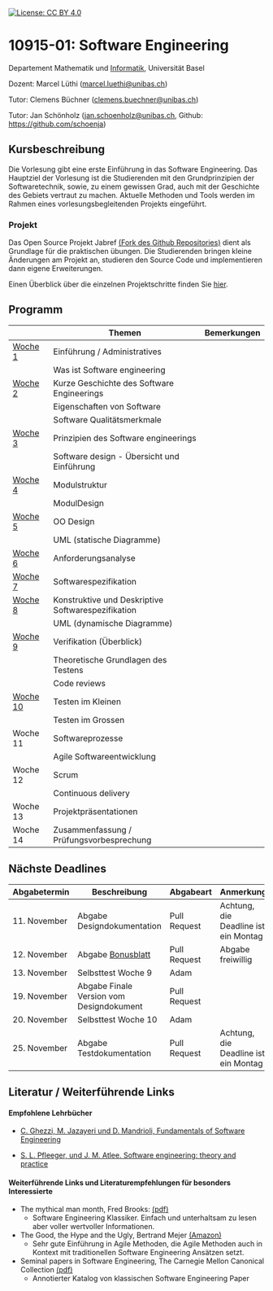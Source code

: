 [![License: CC BY 4.0](https://img.shields.io/badge/License-CC%20BY%204.0-lightgrey.svg)](https://creativecommons.org/licenses/by/4.0/)

# 10915-01: Software Engineering

Departement Mathematik und [Informatik](http://informatik.unibas.ch/), Universität Basel

Dozent: Marcel Lüthi (<marcel.luethi@unibas.ch>)

Tutor: Clemens Büchner (<clemens.buechner@unibas.ch>)

Tutor: Jan Schönholz (<jan.schoenholz@unibas.ch>, Github: <https://github.com/schoenja>)

## Kursbeschreibung

Die Vorlesung gibt eine erste Einführung in das Software Engineering. 
Das Hauptziel der Vorlesung ist die Studierenden mit den Grundprinzipien der Softwaretechnik, sowie, zu einem gewissen Grad, auch mit der Geschichte des Gebiets vertraut zu machen. 
Aktuelle Methoden und Tools werden im Rahmen eines vorlesungsbegleitenden Projekts eingeführt.

### Projekt

Das Open Source Projekt Jabref [(Fork des Github Repositories)](https://github.com/unibas-marcelluethi/jabref) dient als Grundlage für die praktischen 
übungen. Die Studierenden bringen kleine Änderungen am Projekt an, studieren den Source Code und implementieren dann eigene Erweiterungen. 

Einen Überblick über die einzelnen Projektschritte finden Sie [hier](https://unibas-marcelluethi.github.io/software-engineering/project/project-summary.html).

## Programm 

|  | Themen | Bemerkungen |
| ------| ----- | --------- |
|[Woche 1](https://unibas-marcelluethi.github.io/software-engineering/week1/index.html) | Einführung / Administratives  | |
|    | Was ist Software engineering  | |
|[Woche 2](https://unibas-marcelluethi.github.io/software-engineering/week2/index.html) | Kurze Geschichte des Software Engineerings  | |
|    | Eigenschaften von Software ||
|    |  Software Qualitätsmerkmale | | 
|[Woche 3](https://unibas-marcelluethi.github.io/software-engineering/week3/index.html) | Prinzipien des Software engineerings   | |
|    | Software design - Übersicht und Einführung |  |
|[Woche 4](https://unibas-marcelluethi.github.io/software-engineering/week4/index.html) | Modulstruktur  | |
|    | ModulDesign  | |
|[Woche 5](https://unibas-marcelluethi.github.io/software-engineering/week5/index.html) | OO Design |
|    | UML (statische Diagramme)  | | 
|[Woche 6](https://unibas-marcelluethi.github.io/software-engineering/week6/index.html)   | Anforderungsanalyse   | |
|[Woche 7](https://unibas-marcelluethi.github.io/software-engineering/week7/index.html) | Softwarespezifikation  |  |
|[Woche 8](https://unibas-marcelluethi.github.io/software-engineering/week8/index.html) | Konstruktive und Deskriptive Softwarespezifikation  |  |
|    | UML (dynamische Diagramme)  | | 
|[Woche 9](https://unibas-marcelluethi.github.io/software-engineering/week9/index.html) | Verifikation (Überblick)  | |
|    | Theoretische Grundlagen des Testens| |
|    | Code reviews | |  |
| [Woche 10](https://unibas-marcelluethi.github.io/software-engineering/week10/index.html) | Testen im Kleinen   | | 
|| Testen im Grossen ||
| Woche 11    | Softwareprozesse | |
|             | Agile Softwareentwicklung   | |
| Woche 12| Scrum  | |
|         | Continuous delivery | | 
| Woche 13 | Projektpräsentationen | |
| Woche 14          | Zusammenfassung / Prüfungsvorbesprechung | |

## Nächste Deadlines

| Abgabetermin | Beschreibung | Abgabeart | Anmerkung |
| ------------ | ------------ | ---- | ------- |
| 11. November | Abgabe Designdokumentation | Pull Request | Achtung, die Deadline ist ein Montag |
| 12. November | Abgabe [Bonusblatt](https://github.com/unibas-marcelluethi/software-engineering/blob/master/docs/exercises/jabref-bonus-exercise.md) | Pull Request | Abgabe freiwillig |
| 13. November | Selbsttest Woche 9 | Adam || 
| 19. November | Abgabe Finale Version vom Designdokument | Pull Request || 
| 20. November | Selbsttest Woche 10 | Adam || 
| 25. November | Abgabe Testdokumentation | Pull Request | Achtung, die Deadline ist ein Montag |


## Literatur / Weiterführende Links

#### Empfohlene Lehrbücher 

* [C. Ghezzi, M. Jazayeri und D. Mandrioli, Fundamentals of Software Engineering](https://www.pearson.com/us/higher-education/program/Ghezzi-Fundamentals-of-Software-Engineering-2nd-Edition/PGM13112.html)

* [S. L. Pfleeger, und J. M. Atlee. Software engineering: theory and practice](https://www.pearson.com/us/higher-education/program/Pfleeger-Pfleeger-Software-Engineering-4-4th-Edition/PGM58925.html)


#### Weiterführende Links und Literaturempfehlungen für besonders Interessierte
* The mythical man month, Fred Brooks: [(pdf)](https://is.muni.cz/www/208322/The.Mythical.Man.Month.F.Brooks.pdf)
    * Software Engineering Klassiker. Einfach und unterhaltsam zu lesen aber voller wertvoller Informationen.
* The Good, the Hype and the Ugly, Bertrand Mejer [(Amazon)](https://www.amazon.com/Agile-Good-Hype-Bertrand-Meyer/dp/3319051547)
    * Sehr gute Einführung in Agile Methoden, die Agile Methoden auch in Kontext mit traditionellen Software Engineering Ansätzen setzt.
* Seminal papers in Software Engineering, The Carnegie Mellon Canonical Collection [(pdf)](http://reports-archive.adm.cs.cmu.edu/anon/isr2015/CMU-ISR-15-107.pdf)
    * Annotierter Katalog von klassischen Software Engineering Paper

